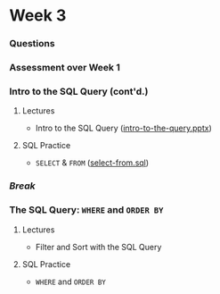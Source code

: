 # Week 3

### Questions

### Assessment over Week 1

### Intro to the SQL Query (cont'd.)

1. Lectures

    + Intro to the SQL Query ([intro-to-the-query.pptx](https://mrrisley.github.io/sql-uc-fall2019/week-1/intro-to-the-query.pptx))

2. SQL Practice

    + `SELECT` & `FROM` ([select-from.sql](https://mrrisley.github.io/sql-uc-fall2019/week-3/select-from.sql))
    
### *Break*

### The SQL Query: `WHERE` and `ORDER BY`

1. Lectures
    
    + Filter and Sort with the SQL Query <!-- ([intro-to-the-query.pptx](https://mrrisley.github.io/sql-uc-fall2019/week-1/intro-to-the-query.pptx)) -->

2. SQL Practice

    + `WHERE` and `ORDER BY` <!-- ([select-from.sql](https://mrrisley.github.io/sql-uc-fall2019/week-3/select-from.sql)) -->


